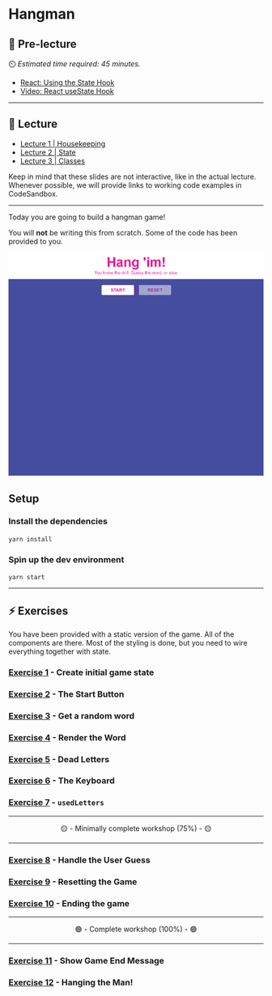 # Hangman

## 🦊 Pre-lecture

⏲️ _Estimated time required: 45 minutes._

- [React: Using the State Hook](https://reactjs.org/docs/hooks-state.html)
- [Video: React useState Hook](https://www.youtube.com/watch?v=uh4b0QtTlgM)

---

## 🦉 Lecture

- [Lecture 1 | Housekeeping](__lecture/lecture-1-housekeeping.md)
- [Lecture 2 | State](__lecture/lecture-2-state.md)
- [Lecture 3 | Classes](__lecture/lecture-3-classes.md)

Keep in mind that these slides are not interactive, like in the actual lecture. Whenever possible, we will provide links to working code examples in CodeSandbox.

---

Today you are going to build a hangman game!

You will **not** be writing this from scratch. Some of the code has been provided to you.

![Hangman Completed](__lecture/assets/hangman_1.gif)

## Setup

### Install the dependencies

```
yarn install
```

### Spin up the dev environment

```
yarn start
```

---

## ⚡ Exercises

You have been provided with a static version of the game. All of the components are there. Most of the styling is done, but you need to wire everything together with state.

### [Exercise 1](__workshop/exercise-1.md) - Create initial game state

### [Exercise 2](__workshop/exercise-2.md) - The Start Button

### [Exercise 3](__workshop/exercise-3.md) - Get a random word

### [Exercise 4](__workshop/exercise-4.md) - Render the Word

### [Exercise 5](__workshop/exercise-5.md) - Dead Letters

### [Exercise 6](__workshop/exercise-6.md) - The Keyboard

### [Exercise 7](__workshop/exercise-7.md) - `usedLetters`

---

<center>🟡 - Minimally complete workshop (75%) - 🟡</center>

---

### [Exercise 8](__workshop/exercise-8.md) - Handle the User Guess

### [Exercise 9](__workshop/exercise-9.md) - Resetting the Game

### [Exercise 10](__workshop/exercise-10.md) - Ending the game

---

<center>🟢 - Complete workshop (100%) - 🟢</center>

---

### [Exercise 11](__workshop/exercise-11.md) - Show Game End Message


### [Exercise 12](__lworkshop/exercise-12.md) - Hanging the Man!
